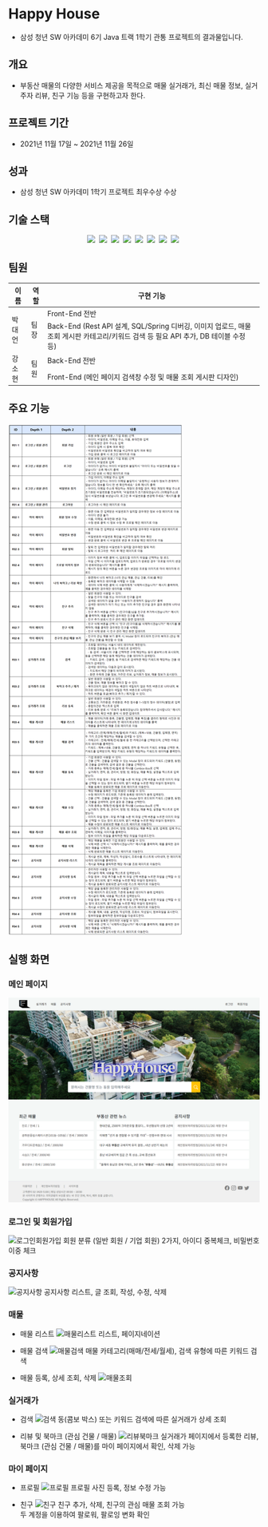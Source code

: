 # Happy House
- 삼성 청년 SW 아카데미 6기 Java 트랙 1학기 관통 프로젝트의 결과물입니다.
## 개요
- 부동산 매물의 다양한 서비스 제공을 목적으로 매물 실거래가, 최신 매물 정보, 실거주자 리뷰, 친구 기능 등을 구현하고자 한다.

## 프로젝트 기간
- 2021년 11월 17일 ~ 2021년 11월 26일

## 성과
- 삼성 청년 SW 아카데미 1학기 프로젝트 최우수상 수상

## 기술 스택
<p align="center">
  <img src="https://img.shields.io/badge/API-Kakao_Map-red?style=flat">&nbsp;
  <img src="https://img.shields.io/badge/API-Naver_News-6DB33F?style=flat">&nbsp;
  <img src="https://img.shields.io/badge/Library-vue_Bootstrap-563D7C?style=flat&logo=bootstrap&logoColor=white">&nbsp;
  <img src="https://img.shields.io/badge/Language-Java-007396?style=flat&logo=java&logoColor=white">&nbsp;
  <img src="https://img.shields.io/badge/Language-JavaScript-F7DF1E?style=flat&logo=javascript&logoColor=white">&nbsp;
  <img src="https://img.shields.io/badge/Database-MySql-F80000?style=flat&logo=mysql&logoColor=white">&nbsp;
  <img src="https://img.shields.io/badge/Framework-Vue-D22128?style=flat&logo=vue.js&logoColor=white">&nbsp;
  <img src="https://img.shields.io/badge/Framework-SpringFramework-6DB33F?style=flat&logo=spring&logoColor=white">&nbsp;

</p>

## 팀원
<table>
  <thead>
    <tr>
      <th>이름</th>
      <th>역할</th>
      <th>구현 기능</th>
    </tr>
  </thead>
  <tbody>
    <tr>
      <td rowspan="2">박대언</td>
      <td rowspan="2">팀장</td>
      <td>Front-End 전반</td>
    </tr>
    <tr>
      <td>Back-End (Rest API 설계, SQL/Spring 디버깅, 이미지 업로드, 매물 조회 게시판 카테고리/키워드 검색 등 필요 API 추가, DB 테이블 수정 등)</td>
    </tr>
    <tr>
      <td rowspan="2">강소현</td>
      <td rowspan="2">팀원</td>
      <td>Back-End 전반</td>
    </tr>
    <tr>
      <td>Front-End (메인 페이지 검색창 수정 및 매물 조회 게시판 디자인)</td>
    </tr>
  </tbody>
</table>

## 주요 기능
![기능명세서](./기능정의서.png)

## 실행 화면
### 메인 페이지
![메인](./실행화면/메인.png)

### 로그인 및 회원가입
![로그인회원가입](./실행화면/로그인회원가입.gif)
회원 분류 (일반 회원 / 기업 회원) 2가지, 아이디 중복체크, 비밀번호 이중 체크

### 공지사항
![공지사항](./실행화면/공지사항.gif)
공지사항 리스트, 글 조회, 작성, 수정, 삭제

### 매물
- 매물 리스트
![매물리스트](./실행화면/매물조회_리스트.gif)
리스트, 페이지네이션

- 매물 검색
![매물검색](./실행화면/매물조회_검색.gif)
매물 카테고리(매매/전세/월세), 검색 유형에 따른 키워드 검색

- 매물 등록, 상세 조회, 삭제
![매물조회](./실행화면/매물조회_등록상세조회.gif)

### 실거래가
- 검색
![검색](./실행화면/실거래가_검색.gif)
동(콤보 박스) 또는 키워드 검색에 따른 실거래가 상세 조회

- 리뷰 및 북마크 (관심 건물 / 매물)
![리뷰북마크](./실행화면/실거래가_리뷰북마크.gif)
실거래가 페이지에서 등록한 리뷰, 북마크 (관심 건물 / 매물)를 마이 페이지에서 확인, 삭제 가능

### 마이 페이지
- 프로필
![프로필](./실행화면/마이페이지_프로필.gif)
프로필 사진 등록, 정보 수정 가능

- 친구
![친구](./실행화면/마이페이지_친구.gif)
친구 추가, 삭제, 친구의 관심 매물 조회 가능<br>두 계정을 이용하여 팔로워, 팔로잉 변화 확인

